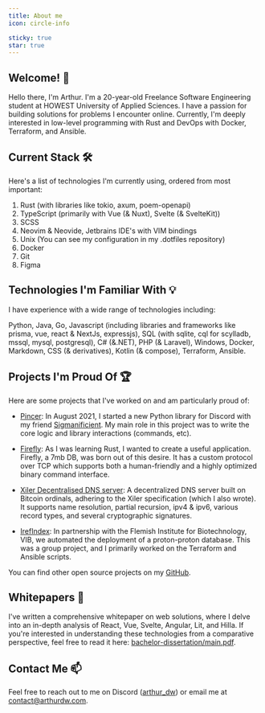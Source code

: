 ```yaml
---
title: About me
icon: circle-info

sticky: true
star: true
---
```


## Welcome! 👋

Hello there, I'm Arthur. I'm a 20-year-old Freelance Software Engineering student at HOWEST University of Applied Sciences. I have a passion for building solutions for problems I encounter online. Currently, I'm deeply interested in low-level programming with Rust and DevOps with Docker, Terraform, and Ansible.

## Current Stack 🛠️

Here's a list of technologies I'm currently using, ordered from most important:

1. Rust (with libraries like tokio, axum, poem-openapi)
2. TypeScript (primarily with Vue (& Nuxt), Svelte (& SvelteKit))
3. SCSS
4. Neovim & Neovide, Jetbrains IDE's with VIM bindings
5. Unix (You can see my configuration in my .dotfiles repository)
6. Docker
7. Git
8. Figma

## Technologies I'm Familiar With 💡

I have experience with a wide range of technologies including:

Python, Java, Go, Javascript (including libraries and frameworks like prisma, vue, react & NextJs, expressjs), SQL (with sqlite, cql for scylladb, mssql, mysql, postgresql), C# (&.NET), PHP (& Laravel), Windows, Docker, Markdown, CSS (& derivatives), Kotlin (& compose), Terraform, Ansible.

## Projects I'm Proud Of 🏆

Here are some projects that I've worked on and am particularly proud of:

- [Pincer](https://github.com/Pincer-org/Pincer): In August 2021, I started a new Python library for Discord with my friend [Sigmanificient](https://github.com/Sigmanificient). My main role in this project was to write the core logic and library interactions (commands, etc).

- [Firefly](https://github.com/Arthurdw/firefly): As I was learning Rust, I wanted to create a useful application. Firefly, a 7mb DB, was born out of this desire. It has a custom protocol over TCP which supports both a human-friendly and a highly optimized binary command interface.

- [Xiler Decentralised DNS server](https://github.com/XilerNet/dns): A decentralized DNS server built on Bitcoin ordinals, adhering to the Xiler specification (which I also wrote). It supports name resolution, partial recursion, ipv4 & ipv6, various record types, and several cryptographic signatures.

- [IrefIndex](https://github.com/vibbits/irefindex): In partnership with the Flemish Institute for Biotechnology, VIB, we automated the deployment of a proton-proton database. This was a group project, and I primarily worked on the Terraform and Ansible scripts.

You can find other open source projects on my [GitHub](https://github.com/Arthurdw).

## Whitepapers 📄

I've written a comprehensive whitepaper on web solutions, where I delve into an in-depth analysis of React, Vue, Svelte, Angular, Lit, and Hilla. If you're interested in understanding these technologies from a comparative perspective, feel free to read it here: [bachelor-dissertation/main.pdf](https://github.com/Arthurdw/bachelor-dissertation/blob/main/main.pdf).

## Contact Me 📫

Feel free to reach out to me on Discord ([arthur_dw](https://discord.com/users/232182858251239424)) or email me at [contact@arthurdw.com](mailto:contact@arthurdw.com).

